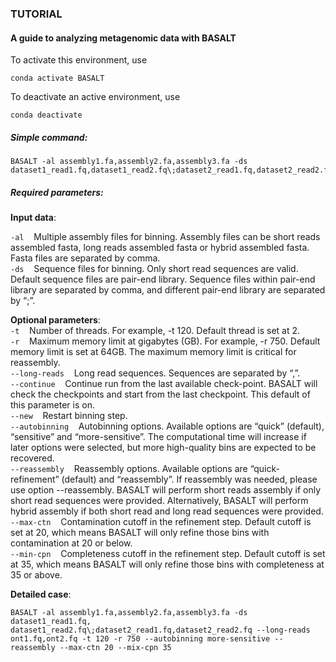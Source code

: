 ### TUTORIAL
#### A guide to analyzing metagenomic data with BASALT
To activate this environment, use  
```
conda activate BASALT
```
To deactivate an active environment, use  
```
conda deactivate  
```
##### Simple command:
```
BASALT -al assembly1.fa,assembly2.fa,assembly3.fa -ds dataset1_read1.fq,dataset1_read2.fq\;dataset2_read1.fq,dataset2_read2.fq
```

##### Required parameters:
**Input data**:

`-al` &nbsp;&nbsp; Multiple assembly files for binning. Assembly files can be short reads assembled fasta, long reads assembled fasta or hybrid assembled fasta. Fasta files are separated by comma.  
`-ds` &nbsp;&nbsp; Sequence files for binning. Only short read sequences are valid. Default sequence files are pair-end library. Sequence files within pair-end library are separated by comma, and different pair-end library are separated by “\;”.  

**Optional parameters**:  
`-t` &nbsp;&nbsp; Number of threads. For example, -t 120. Default thread is set at 2.  
`-r` &nbsp;&nbsp; Maximum memory limit at gigabytes (GB). For example, -r 750. Default memory limit is set at 64GB. The maximum memory limit is critical for reassembly.  
`--long-reads` &nbsp;&nbsp; Long read sequences. Sequences are separated by “,”.  
`--continue` &nbsp;&nbsp; Continue run from the last available check-point. BASALT will check the checkpoints and start from the last checkpoint. This default of this parameter is on.  
`--new` &nbsp;&nbsp; Restart binning step.  
`--autobinning` &nbsp;&nbsp; Autobinning options. Available options are “quick” (default), “sensitive” and “more-sensitive”. The computational time will increase if later options were selected, but more high-quality bins are expected to be recovered.  
`--reassembly` &nbsp;&nbsp; Reassembly options. Available options are “quick-refinement” (default) and “reassembly”. If reassembly was needed, please use option --reassembly. BASALT will perform short reads assembly if only short read sequences were provided. Alternatively, BASALT will perform hybrid assembly if both short read and long read sequences were provided.  
`--max-ctn` &nbsp;&nbsp; Contamination cutoff in the refinement step. Default cutoff is set at 20, which means BASALT will only refine those bins with contamination at 20 or below.  
`--min-cpn` &nbsp;&nbsp; Completeness cutoff in the refinement step. Default cutoff is set at 35, which means BASALT will only refine those bins with completeness at 35 or above.  

**Detailed case**:
```
BASALT -al assembly1.fa,assembly2.fa,assembly3.fa -ds dataset1_read1.fq, dataset1_read2.fq\;dataset2_read1.fq,dataset2_read2.fq --long-reads ont1.fq,ont2.fq -t 120 -r 750 --autobinning more-sensitive --reassembly --max-ctn 20 --mix-cpn 35
